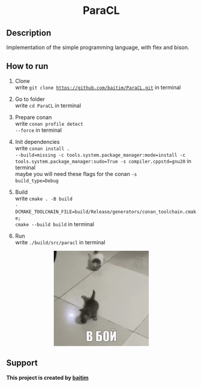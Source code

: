 <h1 align="center">ParaCL</h1>

## Description

 Implementation of the simple programming language, with flex and bison.

## How to run

1. Clone <br>
    write <code>git clone https://github.com/baitim/ParaCL.git</code> in terminal

2. Go to folder <br>
    write <code>cd ParaCL</code> in terminal

3. Prepare conan <br>
    write <code>conan profile detect --force</code> in terminal

4. Init dependencies <br>
    write <code>conan install . --build=missing -c tools.system.package_manager:mode=install -c tools.system.package_manager:sudo=True -s compiler.cppstd=gnu20</code> in terminal <br>
    maybe you will need these flags for the conan <code>-s build_type=Debug</code>

5. Build <br>
    write <code>cmake . -B build -DCMAKE_TOOLCHAIN_FILE=build/Release/generators/conan_toolchain.cmake; cmake --build build</code> in terminal

6. Run <br>
    write <code>./build/src/paracl</code> in terminal <br>

<p align="center"><img src="https://github.com/baitim/ParaCL/blob/main/images/cat.gif" width="50%"></p>

## Support
**This project is created by [baitim](https://t.me/bai_tim)**